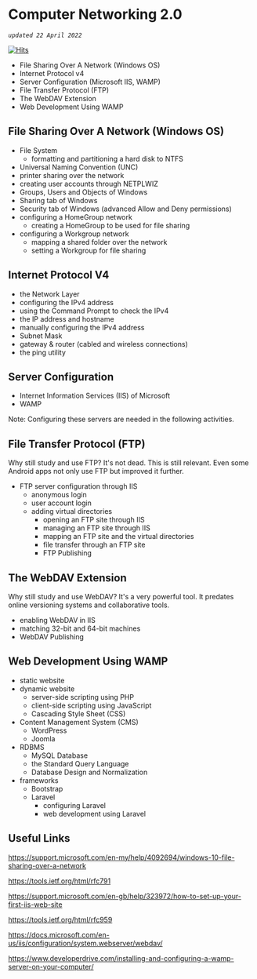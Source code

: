 # Computer Networking 2.0

*`updated 22 April 2022`*

[![Hits](https://hits.seeyoufarm.com/api/count/incr/badge.svg?url=https%3A%2F%2Fgithub.com%2Fxdvrx1%2Fcomputer-networking-topics&count_bg=%2379C83D&title_bg=%23555555&icon=&icon_color=%23E7E7E7&title=PAGE+VIEWS&edge_flat=false)](https://hits.seeyoufarm.com)

 * File Sharing Over A Network (Windows OS)
 * Internet Protocol v4
 * Server Configuration (Microsoft IIS, WAMP)
 * File Transfer Protocol (FTP)
 * The WebDAV Extension
 * Web Development Using WAMP 

## File Sharing Over A Network (Windows OS)
  
   * File System         
     * formatting and partitioning a hard
       disk to NTFS      
   * Universal Naming Convention (UNC)     
   * printer sharing over the network  
   * creating user accounts through NETPLWIZ  
   * Groups, Users and Objects of Windows  
   * Sharing tab of Windows   
   * Security tab of Windows (advanced Allow and Deny permissions)  
   * configuring a HomeGroup network  
     * creating a HomeGroup to be used for file sharing  
   * configuring a Workgroup network  
     * mapping a shared folder over the network  
     * setting a Workgroup for file sharing  
     
     
## Internet Protocol V4
  
   * the Network Layer
   * configuring the IPv4 address
   * using the Command Prompt to check the IPv4
   * the IP address and hostname
   * manually configuring the IPv4 address   
   * Subnet Mask
   * gateway & router (cabled and wireless connections)
   * the ping utility    


## Server Configuration 
  
   * Internet Information Services (IIS) of Microsoft
   * WAMP
  
  Note: Configuring these servers are needed in the following activities. 


## File Transfer Protocol (FTP)
  
  Why still study and use FTP? It's not dead. This is still relevant.
   Even some Android apps not only use FTP but improved it further.    
   * FTP server configuration through IIS
     * anonymous login
     * user account login
     * adding virtual directories  
        * opening an FTP site through IIS 
        * managing an FTP site through IIS    
        * mapping an FTP site and the virtual directories    
        * file transfer through an FTP site   
        * FTP Publishing  
   

## The WebDAV Extension  
  
  Why still study and use WebDAV? It's a very powerful tool.
   It predates online versioning systems
   and collaborative tools. 
   * enabling WebDAV in IIS
   * matching 32-bit and 64-bit machines 
   * WebDAV Publishing
    

## Web Development Using WAMP
  
   * static website
   * dynamic website 
     * server-side scripting using PHP
     * client-side scripting using JavaScript
     * Cascading Style Sheet (CSS)        
   * Content Management System (CMS)
     * WordPress
     * Joomla   
   * RDBMS
     * MySQL Database
     * the Standard Query Language
     * Database Design and Normalization  
   * frameworks
     * Bootstrap
     * Laravel
       * configuring Laravel 
       * web development using Laravel

## Useful Links
<https://support.microsoft.com/en-my/help/4092694/windows-10-file-sharing-over-a-network>

<https://tools.ietf.org/html/rfc791>

<https://support.microsoft.com/en-gb/help/323972/how-to-set-up-your-first-iis-web-site>

<https://tools.ietf.org/html/rfc959>

<https://docs.microsoft.com/en-us/iis/configuration/system.webserver/webdav/>

<https://www.developerdrive.com/installing-and-configuring-a-wamp-server-on-your-computer/>
